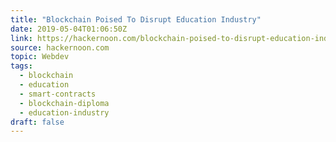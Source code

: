 ```yaml
---
title: "Blockchain Poised To Disrupt Education Industry"
date: 2019-05-04T01:06:50Z
link: https://hackernoon.com/blockchain-poised-to-disrupt-education-industry-f41d6f415a3f?source=rss----3a8144eabfe3---4
source: hackernoon.com
topic: Webdev
tags:
  - blockchain
  - education
  - smart-contracts
  - blockchain-diploma
  - education-industry
draft: false
---
```

